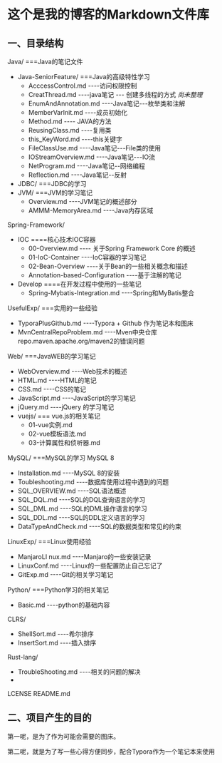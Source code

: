# 这个是我的博客的Markdown文件库
 ## 一、目录结构

Java/                               	    ===Java的笔记文件

+ Java-SeniorFeature/      ===Java的高级特性学习
  + AcccessControl.md             ----访问权限控制
  + CreatThread.md                  ----java笔记 --- 创建多线程的方式      *尚未整理*
  + EnumAndAnnotation.md   ----Java笔记---枚举类和注解
  + MemberVarInit.md              ----成员初始化
  + Method.md                           ---- JAVA的方法
  + ReusingClass.md                  ----复用类
  + this_KeyWord.md                 ----this关键字
  + FileClassUse.md                   ----Java笔记---File类的使用
  + IOStreamOverview.md        ----Java笔记---IO流
  + NetProgram.md                    ----Java笔记--网络编程
  + Reflection.md                        ----Java笔记--反射
+ JDBC/                               ===JDBC的学习
+ JVM/                                 ===JVM的学习笔记
  + Overview.md                         ----JVM笔记的概述部分
  + AMMM-MemoryArea.md    ----Java内存区域

Spring-Framework/

+ IOC                   ====核心技术IOC容器
  + 00-Overview.md                         ---- 关于Spring Framework Core 的概述
  + 01-IoC-Container                        ----IoC容器的学习笔记
  + 02-Bean-Overview                      ----关于Bean的一些相关概念和描述
  + Annotation-based-Configuration  ----基于注解的笔记
+ Develop           ====在开发过程中使用的一些笔记
  + Spring-Mybatis-Integration.md ----Spring和MyBatis整合

UsefulExp/                ===实用的一些经验

+ TyporaPlusGithub.md          ----Typora + Github 作为笔记本和图床
+ MvnCentralRepoProblem.md   ----Mven中央仓库repo.maven.apache.org/maven2的错误问题

Web/	                   ===JavaWEB的学习笔记 

+ WebOverview.md                  ----Web技术的概述
+ HTML.md                                ----HTML的笔记
+ CSS.md                                    ----CSS的笔记
+ JavaScript.md                         ----JavaScript的学习笔记
+ jQuery.md                               ----jQuery 的学习笔记
+ vuejs/              === vue.js的相关笔记
  + 01-vue实例.md
  + 02-vue模板语法.md
  + 03-计算属性和侦听器.md

MySQL/                  ===MySQL的学习  MySQL 8

+ Installation.md                       ----MySQL 8的安装
+ Toubleshooting.md               ----数据库使用过程中遇到的问题
+ SQL_OVERVIEW.md               ----SQL语法概述
+ SQL_DQL.md                          ----SQL的DQL查询语言的学习
+ SQL_DML.md                          ----SQL的DML操作语言的学习
+ SQL_DDL.md                           ----SQL的DDL定义语言的学习
+ DataTypeAndCheck.md        ----SQL的数据类型和常见的约束

LinuxExp/              ===Linux使用经验

+ ManjaroLI nux.md                  ----Manjaro的一些安装记录
+ LinuxConf.md                         ----Linux的一些配置防止自己忘记了
+ GitExp.md                                ----Git的相关学习笔记

Python/                 ===Python学习的相关笔记

+ Basic.md                 ----python的基础内容

CLRS/

+ ShellSort.md                           ----希尔排序
+ InsertSort.md                         ----插入排序

Rust-lang/

+ TroubleShooting.md             ----相关的问题的解决
+ 

LCENSE
README.md

## 二、项目产生的目的

第一呢，是为了作为可能会需要的图床。

第二呢，就是为了写一些心得方便同步，配合Typora作为一个笔记本来使用

  